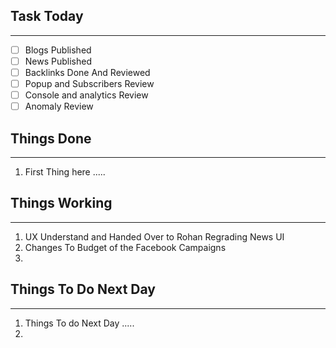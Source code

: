 
## Task Today
---
- [ ] Blogs Published
- [ ] News Published
- [ ] Backlinks Done And Reviewed
- [ ] Popup and Subscribers Review
- [ ] Console and analytics Review 
- [ ] Anomaly Review

## Things Done 
---
1.  First Thing here .....

## Things Working
---
1. UX Understand and Handed Over to Rohan Regrading News UI
2. Changes To Budget of the Facebook Campaigns
3. 

## Things To Do Next Day 
---
1.  Things To do Next Day .....
2. 





